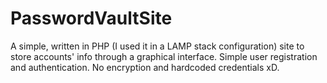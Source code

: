 # PasswordVaultSite
A simple, written in PHP (I used it in a LAMP stack configuration) site to store accounts' info through a graphical interface. Simple user registration and authentication. No encryption and hardcoded credentials xD.

